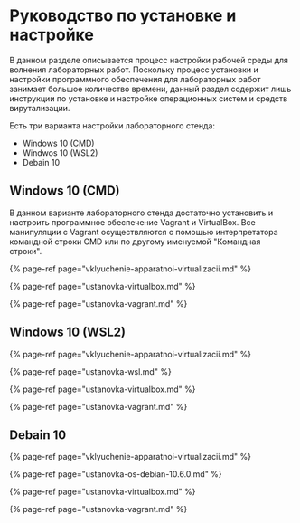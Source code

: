 # Руководство по установке и настройке

В данном разделе описывается процесс настройки рабочей среды для волнения лабораторных работ. Поскольку процесс установки и настройки программного обеспечения для лабораторных работ занимает большое количество времени, данный раздел содержит лишь инструкции по установке и настройке операционных систем и средств вирутализации.

Есть три варианта настройки лабораторного стенда:

* Windows 10 \(CMD\)
* Windwos 10 \(WSL2\)
* Debain 10

## Windows 10 \(CMD\)

В данном варианте лабораторного стенда достаточно установить и настроить программное обеспечение Vagrant и VirtualBox. Все манипуляции с Vagrant осуществляются с помощью интерпретатора командной строки CMD или по другому именуемой "Командная строки".

{% page-ref page="vklyuchenie-apparatnoi-virtualizacii.md" %}

{% page-ref page="ustanovka-virtualbox.md" %}

{% page-ref page="ustanovka-vagrant.md" %}

## Windows 10 \(WSL2\)

{% page-ref page="vklyuchenie-apparatnoi-virtualizacii.md" %}

{% page-ref page="ustanovka-wsl.md" %}

{% page-ref page="ustanovka-virtualbox.md" %}

{% page-ref page="ustanovka-vagrant.md" %}

## Debain 10

{% page-ref page="vklyuchenie-apparatnoi-virtualizacii.md" %}

{% page-ref page="ustanovka-os-debian-10.6.0.md" %}

{% page-ref page="ustanovka-virtualbox.md" %}

{% page-ref page="ustanovka-vagrant.md" %}



